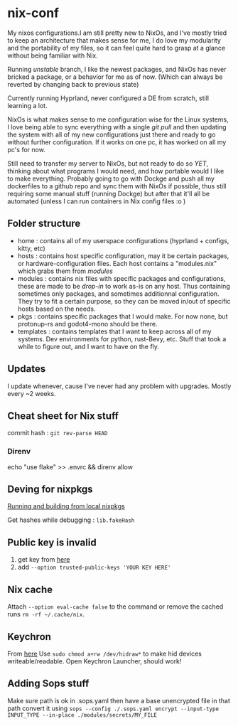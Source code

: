 # nix-conf

My nixos configurations.I am still pretty new to NixOs, and I've mostly tried to keep an architecture that makes sense for me, I do love my modularity and the portability of my files, so it can feel quite hard to grasp at a glance without being familiar with Nix.

Running *unstable* branch, I like the newest packages, and NixOs has never bricked a package, or a behavior for me as of now. (Which can always be reverted by changing back to previous state)

Currently running Hyprland, never configured a DE from scratch, still learning a lot.

NixOs is what makes sense to me configuration wise for the Linux systems, I love being able to sync everything with a single *git pull* and then updating the system with all of my new configurations just there and ready to go without further configuration. If it works on one pc, it has worked on all my pc's for now.

Still need to transfer my server to NixOs, but not ready to do so *YET*, thinking about what programs I would need, and how portable would I like to make everything. Probably going to go with Dockge and push all my dockerfiles to a github repo and sync them with NixOs if possible, thus still requiring some manual stuff (running Dockge) but after that it'll all be automated (unless I can run containers in Nix config files :o )

## Folder structure

- home : contains all of my userspace configurations (hyprland + configs, kitty, etc)
- hosts : contains host specific configuration, may it be certain packages, or hardware-configuration files. Each host contains a "modules.nix" which grabs them from *modules*
- modules : contains nix files with specific packages and configurations, these are made to be *drop-in* to work as-is on any host. Thus containing sometimes only packages, and sometimes additionnal configuration. They try to fit a certain purpose, so they can be moved in/out of specific hosts based on the needs.
- pkgs : contains specific packages that I would make. For now none, but protonup-rs and godot4-mono should be there.
- templates : contains templates that I want to keep across all of my systems. Dev environments for python, rust-Bevy, etc. Stuff that took a while to figure out, and I want to have on the fly.

## Updates

I update whenever, cause I've never had any problem with upgrades. Mostly every ~2 weeks.

## Cheat sheet for Nix stuff

commit hash : ```git rev-parse HEAD```

### Direnv

echo "use flake" >> .envrc && direnv allow

## Deving for nixpkgs

[Running and building from local nixpkgs](https://nixos.wiki/wiki/Nixpkgs/Create_and_debug_packages)

Get hashes while debugging : ```lib.fakeHash```

## Public key is invalid

1. get key from [here](https://github.com/NixOS/nixpkgs/blob/1f949558617ebb18bbf7005c1c4dc3407d391e93/nixos/modules/services/misc/nix-daemon.nix#L806)
2. add ```--option trusted-public-keys 'YOUR KEY HERE'```

## Nix cache
Attach ```--option eval-cache false``` to the command or remove the cached runs ```rm -rf ~/.cache/nix```.

## Keychron
From [here](https://bbs.archlinux.org/viewtopic.php?id=285709)
Use ```sudo chmod a+rw /dev/hidraw*``` to make hid devices writeable/readable.
Open Keychron Launcher, should work!

## Adding Sops stuff
Make sure path is ok in .sops.yaml
then have a base unencrypted file in that path
convert it using
```sops --config ./.sops.yaml encrypt --input-type INPUT_TYPE --in-place ./modules/secrets/MY_FILE```
